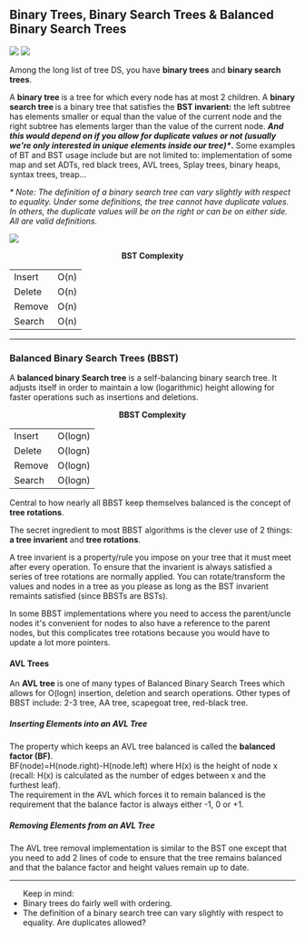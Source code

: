 <h2>Binary Trees, Binary Search Trees & Balanced Binary Search Trees</h3>
<img src="https://miro.medium.com/max/16000/1*CMGFtehu01ZEBgzHG71sMg.png"/>
<img src="https://www.gatevidyalay.com/wp-content/uploads/2018/07/Binary-Search-Tree-Example.png"/>
<p>Among the long list of tree DS, you have <b>binary trees</b> and <b>binary search trees</b>.</p>
<p>A <b>binary tree </b>is a tree for which every node has at most 2 children. A <b>binary search tree </b>is a binary tree that satisfies the <b>BST invarient:</b> the left subtree has elements smaller or equal than the value of the current node and the right subtree has elements larger than the value of the current node. <b><i>And this would depend on if you allow for duplicate values or not (usually we're only interested in unique elements inside our tree)*</i>.</b> Some examples of BT and BST usage include but are not limited to: implementation of some map and set ADTs, red black trees, AVL trees, Splay trees, binary heaps, syntax trees, treap...</p>
<p><i>* Note: The definition of a binary search tree can vary slightly with respect to equality. Under some definitions, the tree cannot have duplicate values. In others, the duplicate values will be on the right or can be on either side. All are valid definitions.</i></p>
<img src="https://cdn.educba.com/academy/wp-content/uploads/2021/05/Binary-Tree-vs-Binary-Search-Tree.jpg"></img>

<p align='center'><b>BST Complexity</b></p>
<table align='center'>
  <tr>
    <td>Insert</td>
    <td>O(n)</td>
  </tr>
  <tr>
    <td>Delete</td>
    <td>O(n)</td>
  </tr>
  <tr>
    <td>Remove</td>
    <td>O(n)</td>
  </tr>
  <tr>
    <td>Search</td>
    <td>O(n)</td>
  </tr>
</table>
 
 ---

<h3> Balanced Binary Search Trees (BBST)</h3>
<p>A <b>balanced binary Search tree</b> is a self-balancing binary search tree. It adjusts itself in order to maintain a low (logarithmic) height allowing for faster operations such as insertions and deletions.</p>

<p align='center'><b>BBST Complexity</b></p>
<table align='center'>
  <tr>
    <td>Insert</td>
    <td>O(logn)</td>
  </tr>
  <tr>
    <td>Delete</td>
    <td>O(logn)</td>
  </tr>
  <tr>
    <td>Remove</td>
    <td>O(logn)</td>
  </tr>
  <tr>
    <td>Search</td>
    <td>O(logn)</td>
  </tr>
</table>

<p>Central to how nearly all BBST keep themselves balanced is the concept of <b>tree rotations</b>.</p>
<p>The secret ingredient to most BBST algorithms is the clever use of 2 things: <b>a tree invarient</b> and <b>tree rotations</b>.</p>
<p>A tree invarient is a property/rule you impose on your tree that it must meet after every operation. To ensure that the invarient is always satisfied a series of tree rotations are normally applied. You can rotate/transform the values and nodes in a tree as you please as long as the BST invarient remaints satisfied (since BBSTs are BSTs).</p>
<p>In some BBST implementations where you need to access the parent/uncle nodes it's convenient for nodes to also have a reference to the parent nodes, but this complicates tree rotations because you would have to update a lot more pointers.</p>

<h4>AVL Trees</h4>
<p>An <b>AVL tree</b> is one of many types of Balanced Binary Search Trees which allows for O(logn) insertion, deletion and search operations. Other types of BBST 
  include: 2-3 tree, AA tree, scapegoat tree, red-black tree.</p>
  
<h5>Inserting Elements into an AVL Tree</h5>
<p>The property which keeps an AVL tree balanced is called the <b>balanced factor (BF)</b>. </br> 
BF(node)=H(node.right)-H(node.left) where H(x) is the height of node x </br> 
(recall: H(x) is calculated as the number of edges between x and the furthest leaf). </br> 
The requirement in the AVL which forces it to remain balanced is the requirement that the balance factor is always either -1, 0 or +1.</p>

<h5>Removing Elements from an AVL Tree</h5>
<p>The AVL tree removal implementation is similar to the BST one except that you need to add 2 lines of code to ensure that the tree remains balanced and that 
  the balance factor and height values remain up to date.</p>


---

<ul> Keep in mind: 
  <li>Binary trees do fairly well with ordering.</li>
  <li>The definition of a binary search tree can vary slightly with respect to equality. Are duplicates allowed?</li>
</ul>
